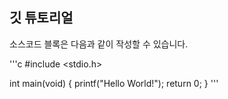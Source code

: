 ## 깃 튜토리얼 

소스코드 블록은 다음과 같이 작성할 수 있습니다. 

'''c 
#include <stdio.h>

int main(void) { 
  printf("Hello World!");
  return 0;
}
'''
